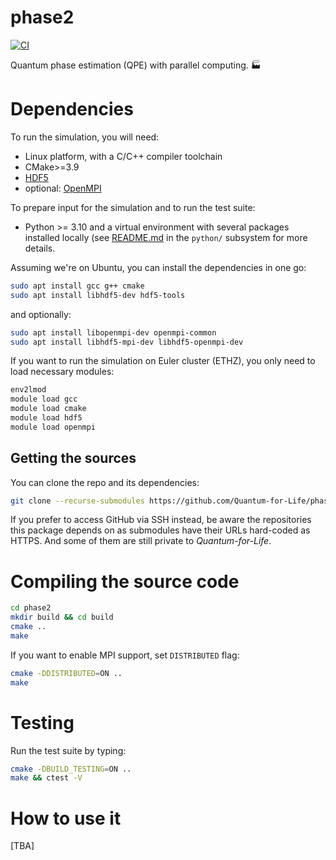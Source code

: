 # phase2

[![CI](https://github.com/Quantum-for-Life/phase2/actions/workflows/CI.yml/badge.svg?branch=main)](https://github.com/Quantum-for-Life/phase2/actions/workflows/CI.yml)

Quantum phase estimation (QPE) with parallel computing. 🏭

# Dependencies

To run the simulation, you will need:

- Linux platform, with a C/C++ compiler toolchain
- CMake>=3.9
- [HDF5][hdf5-website]
- optional: [OpenMPI][openmpi-website]

To prepare input for the simulation and to run the test suite:

- Python >= 3.10 and a virtual environment with several packages installed
  locally (see [README.md](./python/README.md) in the `python/` subsystem for
  more details.

Assuming we're on Ubuntu, you can install the dependencies in one go:

```bash
sudo apt install gcc g++ cmake 
sudo apt install libhdf5-dev hdf5-tools
```

and optionally:

```bash
sudo apt install libopenmpi-dev openmpi-common
sudo apt install libhdf5-mpi-dev libhdf5-openmpi-dev 
```

If you want to run the simulation on Euler cluster (ETHZ), you only need to load
necessary modules:

```bash
env2lmod
module load gcc
module load cmake
module load hdf5
module load openmpi
```

[hdf5-website]: https://www.hdfgroup.org/solutions/hdf5/

[openmpi-website]: https://www.open-mpi.org/

## Getting the sources

You can clone the repo and its dependencies:

```bash
git clone --recurse-submodules https://github.com/Quantum-for-Life/phase2.git
```

If you prefer to access GitHub via SSH instead, be aware the repositories
this package depends on as submodules have their URLs hard-coded as HTTPS.
And some of them are still private to _Quantum-for-Life_.

# Compiling the source code

```bash
cd phase2
mkdir build && cd build
cmake ..
make
```

If you want to enable MPI support, set `DISTRIBUTED` flag:

```bash
cmake -DDISTRIBUTED=ON ..
make
```

# Testing

Run the test suite by typing:

```bash
cmake -DBUILD_TESTING=ON ..
make && ctest -V
```

# How to use it

[TBA]
